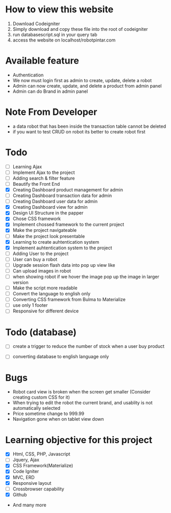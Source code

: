 # How to view this website
1. Download Codeigniter
2. Simply download and copy these file into the root of codeigniter
3. run databasescript.sql in your query tab
3. access the website on localhost/robotpintar.com

# Available feature
- Authentication
- We now must login first as admin to create, update, delete a robot
- Admin can now create, update, and delete a product from admin panel
- Admin can do Brand in admin panel

# Note From Developer
- a data robot that has been inside the transaction table cannot be deleted
- if you want to test CRUD on robot its better to create robot first

# Todo
- [ ] Learning Ajax
- [ ] Implement Ajax to the project
- [ ] Adding search & filter feature
- [ ] Beautify the Front End
- [x] Creating Dashboard product management for admin
- [ ] Creating Dashboard transaction data for admin
- [ ] Creating Dashboard user data for admin
- [x] Creating Dashboard view for admin
- [x] Design UI Structure in the papper
- [x] Chose CSS framework
- [x] Implement chossed framework to the current project
- [x] Make the project navigateable
- [ ] Make the project look presentable
- [x] Learning to create auhtentication system
- [x] Implement auhtentication system to the project
- [ ] Adding User to the project
- [ ] User can buy a robot
- [ ] Upgrade session flash data into pop up view like
- [ ] Can upload images in robot
- [ ] when showing robot if we hover the image pop up the image in larger version
- [ ] Make the script more readable
- [ ] Convert the language to english only
- [ ] Converting CSS framework from Bulma to Materialize
- [ ] use only 1 footer
- [ ] Responsive for different device

# Todo (database)
- [ ] create a trigger to reduce the number of stock when a user buy product
- [ ] converting database to english language only


# Bugs
- Robot card view is broken when the screen get smaller (Consider creating custom CSS for it)
- When trying to edit the robot the current brand, and usablity is not automatically selected
- Price sometime change to 999.99
- Navigation gone when on tablet view down

# Learning objective for this project
- [x] Html, CSS, PHP, Javascript
- [ ] Jquery, Ajax
- [x] CSS Framework(Materialize)
- [x] Code Igniter
- [x] MVC, ERD
- [x] Responsive layout
- [ ] Crossbrowser capability
- [x] Github
- And many more